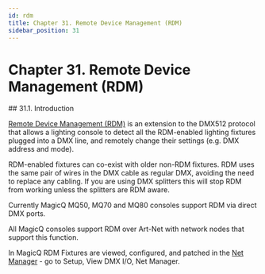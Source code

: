 ```yaml
---
id: rdm
title: Chapter 31. Remote Device Management (RDM)
sidebar_position: 31
---
```


# Chapter&nbsp;31.&nbsp;Remote Device Management (RDM)
<div class="section">
    ## 31.1.&nbsp;Introduction
    <p>
        <a class="ulink" href="http://www.rdmprotocol.org/" target="_top">Remote Device Management (RDM)</a>
        is an extension to the DMX512 protocol that allows a lighting console to detect all the RDM-enabled lighting fixtures plugged into a
        DMX line, and remotely change their settings (e.g. DMX address and mode).
    </p>
    <p>
        RDM-enabled fixtures can co-exist with older non-RDM fixtures. RDM uses the same pair of wires in the DMX cable as regular DMX,
        avoiding the need to replace any cabling. If you are using DMX splitters this will stop RDM from working unless the splitters are
        RDM aware.
    </p>
    <p>Currently MagicQ MQ50, MQ70 and MQ80 consoles support RDM via direct DMX ports.</p>
    <p>All MagicQ consoles support RDM over Art-Net with network nodes that support this function.</p>
    <p>
        In MagicQ RDM Fixtures are viewed, configured, and patched in the
        <a class="link" href="network-manager.html" title="Chapter&nbsp;30.&nbsp;Network Manager (SnakeSys)">Net Manager</a>
        - go to Setup, View DMX I/O, Net Manager.
    </p>
</div>
